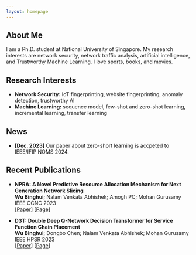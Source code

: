 ```yaml
---
layout: homepage
---
```


## About Me

I am a Ph.D. student at National University of Singapore. My research interests are network security, network traffic analysis, artificial intelligence, and Trustworthy Machine Learning.
I love sports, books, and movies.

## Research Interests

- **Network Security:** IoT fingerprinting, website fingerprinting, anomaly detection, trustworthy AI
- **Machine Learning:** sequence model, few-shot and zero-shot learning, incremental learning, transfer learning

## News

- **[Dec. 2023]** Our paper about zero-short learning is accpeted to IEEE/IFIP NOMS 2024.


## Recent Publications

- **NPRA: A Novel Predictive Resource Allocation Mechanism for Next Generation Network Slicing**
  <br>
  **Wu Binghui**; Nalam Venkata Abhishek; Amogh PC; Mohan Gurusamy
  <br>
  IEEE CCNC 2023 
  <br>
  [[Paper](https://drive.google.com/file/d/1U9C9Yk6lpwzeACQWyFKihsFIUCL3ipld/view?usp=drive_link)]
  [[Page](https://ieeexplore.ieee.org/abstract/document/10060670)]


- **D3T: Double Deep Q-Network Decision Transformer for Service Function Chain Placement**
  <br>
  **Wu Binghui**; Dongbo Chen; Nalam Venkata Abhishek; Mohan Gurusamy
  <br>
  IEEE HPSR 2023 
  <br>
  [[Paper](https://drive.google.com/file/d/1U9C9Yk6lpwzeACQWyFKihsFIUCL3ipld/view?usp=drive_link)]
  [[Page](https://ieeexplore.ieee.org/abstract/document/10147969)]
